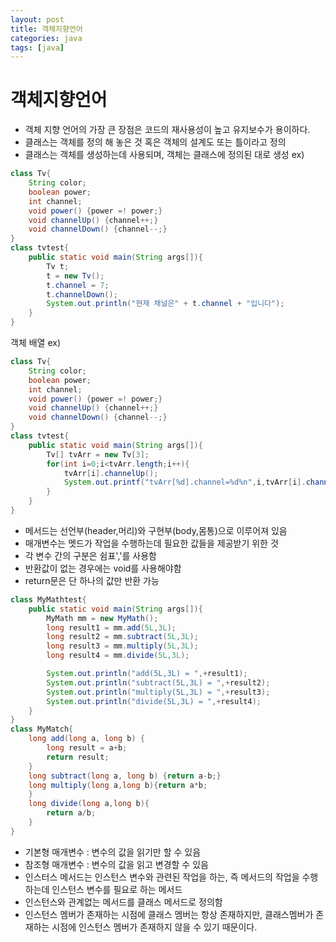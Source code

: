 ```yaml
---
layout: post
title: 객체지향언어
categories: java
tags: [java]
---
```


객체지향언어
==============
+ 객체 지향 언어의 가장 큰 장점은 코드의 재사용성이 높고 유지보수가 용이하다. 
+ 클래스는 객체를 정의 해 놓은 것 혹은 객체의 설계도 또는 틀이라고 정의
+ 클래스는 객체를 생성하는데 사용되며, 객체는 클래스에 정의된 대로 생성
ex) 
```java
class Tv{
    String color;
    boolean power;
    int channel;
    void power() {power =! power;}
    void channelUp() {channel++;}
    void channelDown() {channel--;}
}
class tvtest{
    public static void main(String args[]){
        Tv t;
        t = new Tv();
        t.channel = 7;
        t.channelDown();
        System.out.println("현재 채널은" + t.channel + "입니다");
    }
}
```
객체 배열 ex)
```java
class Tv{
    String color;
    boolean power;
    int channel;
    void power() {power =! power;}
    void channelUp() {channel++;}
    void channelDown() {channel--;}
}
class tvtest{
    public static void main(String args[]){
        Tv[] tvArr = new Tv[3];
        for(int i=0;i<tvArr.length;i++){
            tvArr[i].channelUp();
            System.out.printf("tvArr[%d].channel=%d%n",i,tvArr[i].channel)
        }
    }
}
```
+ 메서드는 선언부(header,머리)와 구현부(body,몸통)으로 이루어져 있음
+ 매개변수는 멧드가 작업을 수행하는데 필요한 값들을 제공받기 위한 것
+ 각 변수 간의 구분은 쉼표','를 사용함
+ 반환값이 없는 경우에는 void를 사용해야함
+ return문은 단 하나의 값만 반환 가능
```java
class MyMathtest{
    public static void main(String args[]){
        MyMath mm = new MyMath();
        long result1 = mm.add(5L,3L);
        long result2 = mm.subtract(5L,3L);
        long result3 = mm.multiply(5L,3L);
        long result4 = mm.divide(5L,3L);

        System.out.println("add(5L,3L) = ",+result1);
        System.out.println("subtract(5L,3L) = ",+result2);
        System.out.println("multiply(5L,3L) = ",+result3);
        System.out.println("divide(5L,3L) = ",+result4);
    }
}
class MyMatch{
    long add(long a, long b) {
        long result = a+b;
        return result;
    }
    long subtract(long a, long b) {return a-b;}
    long multiply(long a,long b){return a*b;
    }
    long divide(long a,long b){
        return a/b;
    }
}
```
+ 기본형 매개변수 : 변수의 값을 읽기만 할 수 있음
+ 참조형 매개변수 : 변수의 값을 읽고 변경할 수 있음
+ 인스터스 메서드는 인스턴스 변수와 관련된 작업을 하는, 즉 메서드의 작업을 수행하는데 인스턴스 변수를 필요로 하는 메서드
+ 인스턴스와 관계없는 메서드를 클래스 메서드로 정의함
+ 인스턴스 멤버가 존재하는 시점에 클래스 멤버는 항상 존재하지만, 클래스멤버가 존재하는 시점에 인스턴스 멤버가 존재하지 않을 수 있기 때문이다.